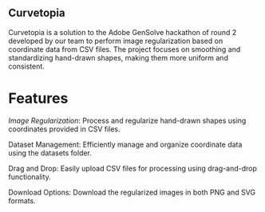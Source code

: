 ## Curvetopia

Curvetopia is a solution to the Adobe GenSolve hackathon  of round 2 developed by our team to perform image regularization based on coordinate data from CSV files. The project focuses on smoothing and standardizing hand-drawn shapes, making them more uniform and consistent.

# Features

*Image Regularization*: Process and regularize hand-drawn shapes using coordinates provided in CSV files.

Dataset Management: Efficiently manage and organize coordinate data using the datasets folder.

Drag and Drop: Easily upload CSV files for processing using drag-and-drop functionality.

Download Options: Download the regularized images in both PNG and SVG formats. 
 
 
